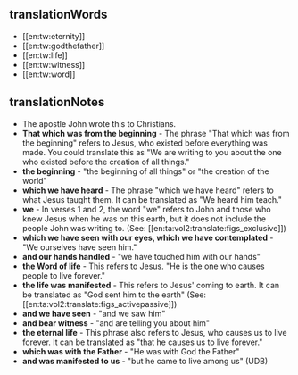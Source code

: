 ## translationWords

* [[en:tw:eternity]]
* [[en:tw:godthefather]]
* [[en:tw:life]]
* [[en:tw:witness]]
* [[en:tw:word]]

## translationNotes

* The apostle John wrote this to Christians.
* **That which was from the beginning** - The phrase "That which was from the beginning" refers to Jesus, who existed before everything was made. You could translate this as "We are writing to you about the one who existed before the creation of all things."
* **the beginning** - "the beginning of all things" or "the creation of the world"
* **which we have heard** - The phrase "which we have heard" refers to what Jesus taught them. It can be translated as "We heard him teach."
* **we** - In verses 1 and 2, the word "we" refers to John and those who knew Jesus when he was on this earth, but it does not include the people John was writing to. (See: [[en:ta:vol2:translate:figs_exclusive]])
* **which we have seen with our eyes, which we have contemplated** - "We ourselves have seen him."
* **and our hands handled** - "we have touched him with our hands"
* **the Word of life** - This refers to Jesus. "He is the one who causes people to live forever."
* **the life was manifested** - This refers to Jesus' coming to earth. It can be translated as "God sent him to the earth" (See: [[en:ta:vol2:translate:figs_activepassive]])
* **and we have seen** - "and we saw him"
* **and bear witness** - "and are telling you about him"
* **the eternal life** - This phrase also refers to Jesus, who causes us to live forever. It can be translated as "that he causes us to live forever."
* **which was with the Father** - "He was with God the Father"
* **and was manifested to us** - "but he came to live among us" (UDB)
